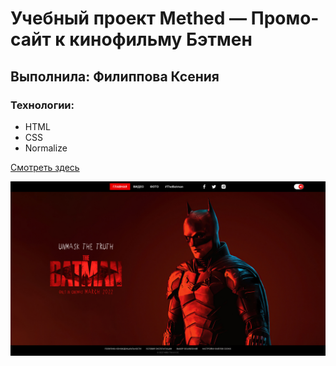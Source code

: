 # Учебный проект Methed — Промо-сайт к кинофильму Бэтмен

## Выполнила: Филиппова Ксения

### Технологии:

- HTML
- CSS
- Normalize

[Смотреть здесь](https://riva-sm.github.io/batman/)

![ux-ui](/index.jpg)
